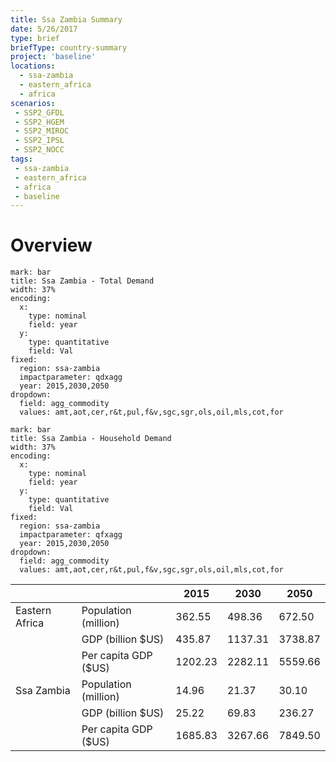 ```yaml
---
title: Ssa Zambia Summary
date: 5/26/2017
type: brief
briefType: country-summary
project: 'baseline'
locations:
  - ssa-zambia
  - eastern_africa
  - africa
scenarios:
 - SSP2_GFDL
 - SSP2_HGEM
 - SSP2_MIROC
 - SSP2_IPSL
 - SSP2_NOCC
tags:
 - ssa-zambia
 - eastern_africa
 - africa
 - baseline
---
```

# Overview 

```chart
mark: bar
title: Ssa Zambia - Total Demand
width: 37%
encoding:
  x:
    type: nominal
    field: year
  y:
    type: quantitative
    field: Val
fixed:
  region: ssa-zambia
  impactparameter: qdxagg
  year: 2015,2030,2050
dropdown:
  field: agg_commodity
  values: amt,aot,cer,r&t,pul,f&v,sgc,sgr,ols,oil,mls,cot,for
```

```chart
mark: bar
title: Ssa Zambia - Household Demand
width: 37%
encoding:
  x:
    type: nominal
    field: year
  y:
    type: quantitative
    field: Val
fixed:
  region: ssa-zambia
  impactparameter: qfxagg
  year: 2015,2030,2050
dropdown:
  field: agg_commodity
  values: amt,aot,cer,r&t,pul,f&v,sgc,sgr,ols,oil,mls,cot,for
```



|   |   | 2015 | 2030 | 2050 |
|---|---|---|---|---|
| Eastern Africa | Population (million) | 362.55 | 498.36 | 672.50 |
|  | GDP (billion $US) | 435.87 | 1137.31 | 3738.87 |
|  | Per capita GDP ($US) | 1202.23 | 2282.11 | 5559.66 |
| Ssa Zambia | Population (million) | 14.96 | 21.37 | 30.10 |
|  | GDP (billion $US) | 25.22 | 69.83 | 236.27 |
|  | Per capita GDP ($US) | 1685.83| 3267.66| 7849.50|